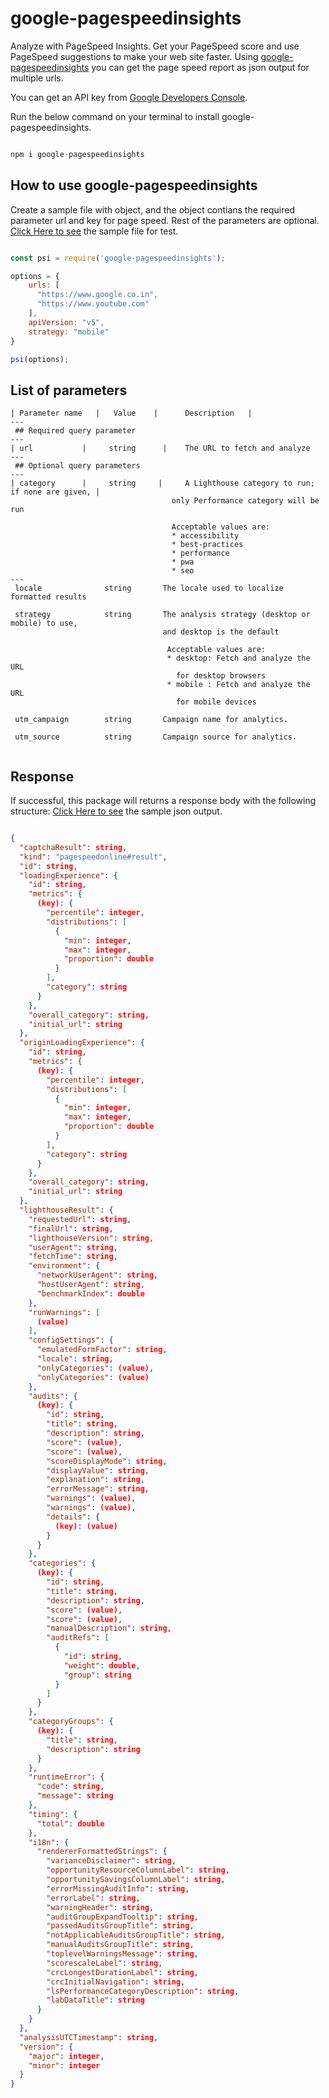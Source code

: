 # google-pagespeedinsights
Analyze with PageSpeed Insights. Get your PageSpeed score and use PageSpeed suggestions to make your web site faster. Using [google-pagespeedinsights](https://www.npmjs.com/package/google-pagespeedinsights) you can get the page speed report as json output for multiple urls.

You can get an API key from [Google Developers Console](https://console.developers.google.com/).

Run the below command on your terminal to install google-pagespeedinsights.

```JavaScript

npm i google-pagespeedinsights

```

## How to use google-pagespeedinsights

Create a sample file with object, and the object contians the required parameter url and key for page speed. Rest of the parameters are optional.
[Click Here to see](https://github.com/eesakky/pagespeedinsights/blob/master/sample/sample.js) the sample file for test. 

```JavaScript

const psi = require('google-pagespeedinsights');

options = {
    urls: [
      "https://www.google.co.in",
      "https://www.youtube.com"
    ],
    apiVersion: "v5",
    strategy: "mobile"
}

psi(options);

```

## List of parameters

```
| Parameter name   |   Value    |      Description   |                                    
---
 ## Required query parameter                                                            
---
| url  	        |     string	  |    The URL to fetch and analyze                     
---
 ## Optional query parameters                                                           
---
| category	    |     string	 |     A Lighthouse category to run; if none are given, |
                                    only Performance category will be run           
                                                                                
                                    Acceptable values are:                      
                                    * accessibility                             
                                    * best-practices                            
                                    * performance                               
                                    * pwa                                       
                                    * seo                                       
---
 locale	             string	      The locale used to localize formatted results     

 strategy	         string	      The analysis strategy (desktop or mobile) to use,
                                  and desktop is the default                        

                                   Acceptable values are:                       
                                   * desktop: Fetch and analyze the URL         
                                     for desktop browsers                       
                                   * mobile : Fetch and analyze the URL         
                                     for mobile devices                         

 utm_campaign	     string	      Campaign name for analytics.                     

 utm_source	         string	      Campaign source for analytics.                    


```

## Response

If successful, this package will returns a response body with the following structure:
[Click Here to see](https://github.com/eesakky/pagespeedinsights/blob/master/sample/sample-output.json) the sample json output. 

``` json

{
  "captchaResult": string,
  "kind": "pagespeedonline#result",
  "id": string,
  "loadingExperience": {
    "id": string,
    "metrics": {
      (key): {
        "percentile": integer,
        "distributions": [
          {
            "min": integer,
            "max": integer,
            "proportion": double
          }
        ],
        "category": string
      }
    },
    "overall_category": string,
    "initial_url": string
  },
  "originLoadingExperience": {
    "id": string,
    "metrics": {
      (key): {
        "percentile": integer,
        "distributions": [
          {
            "min": integer,
            "max": integer,
            "proportion": double
          }
        ],
        "category": string
      }
    },
    "overall_category": string,
    "initial_url": string
  },
  "lighthouseResult": {
    "requestedUrl": string,
    "finalUrl": string,
    "lighthouseVersion": string,
    "userAgent": string,
    "fetchTime": string,
    "environment": {
      "networkUserAgent": string,
      "hostUserAgent": string,
      "benchmarkIndex": double
    },
    "runWarnings": [
      (value)
    ],
    "configSettings": {
      "emulatedFormFactor": string,
      "locale": string,
      "onlyCategories": (value),
      "onlyCategories": (value)
    },
    "audits": {
      (key): {
        "id": string,
        "title": string,
        "description": string,
        "score": (value),
        "score": (value),
        "scoreDisplayMode": string,
        "displayValue": string,
        "explanation": string,
        "errorMessage": string,
        "warnings": (value),
        "warnings": (value),
        "details": {
          (key): (value)
        }
      }
    },
    "categories": {
      (key): {
        "id": string,
        "title": string,
        "description": string,
        "score": (value),
        "score": (value),
        "manualDescription": string,
        "auditRefs": [
          {
            "id": string,
            "weight": double,
            "group": string
          }
        ]
      }
    },
    "categoryGroups": {
      (key): {
        "title": string,
        "description": string
      }
    },
    "runtimeError": {
      "code": string,
      "message": string
    },
    "timing": {
      "total": double
    },
    "i18n": {
      "rendererFormattedStrings": {
        "varianceDisclaimer": string,
        "opportunityResourceColumnLabel": string,
        "opportunitySavingsColumnLabel": string,
        "errorMissingAuditInfo": string,
        "errorLabel": string,
        "warningHeader": string,
        "auditGroupExpandTooltip": string,
        "passedAuditsGroupTitle": string,
        "notApplicableAuditsGroupTitle": string,
        "manualAuditsGroupTitle": string,
        "toplevelWarningsMessage": string,
        "scorescaleLabel": string,
        "crcLongestDurationLabel": string,
        "crcInitialNavigation": string,
        "lsPerformanceCategoryDescription": string,
        "labDataTitle": string
      }
    }
  },
  "analysisUTCTimestamp": string,
  "version": {
    "major": integer,
    "minor": integer
  }
}

```